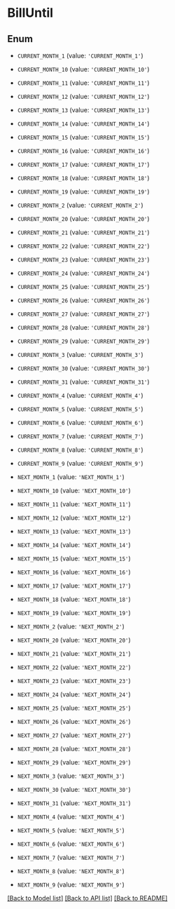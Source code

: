 # BillUntil


## Enum

* `CURRENT_MONTH_1` (value: `'CURRENT_MONTH_1'`)

* `CURRENT_MONTH_10` (value: `'CURRENT_MONTH_10'`)

* `CURRENT_MONTH_11` (value: `'CURRENT_MONTH_11'`)

* `CURRENT_MONTH_12` (value: `'CURRENT_MONTH_12'`)

* `CURRENT_MONTH_13` (value: `'CURRENT_MONTH_13'`)

* `CURRENT_MONTH_14` (value: `'CURRENT_MONTH_14'`)

* `CURRENT_MONTH_15` (value: `'CURRENT_MONTH_15'`)

* `CURRENT_MONTH_16` (value: `'CURRENT_MONTH_16'`)

* `CURRENT_MONTH_17` (value: `'CURRENT_MONTH_17'`)

* `CURRENT_MONTH_18` (value: `'CURRENT_MONTH_18'`)

* `CURRENT_MONTH_19` (value: `'CURRENT_MONTH_19'`)

* `CURRENT_MONTH_2` (value: `'CURRENT_MONTH_2'`)

* `CURRENT_MONTH_20` (value: `'CURRENT_MONTH_20'`)

* `CURRENT_MONTH_21` (value: `'CURRENT_MONTH_21'`)

* `CURRENT_MONTH_22` (value: `'CURRENT_MONTH_22'`)

* `CURRENT_MONTH_23` (value: `'CURRENT_MONTH_23'`)

* `CURRENT_MONTH_24` (value: `'CURRENT_MONTH_24'`)

* `CURRENT_MONTH_25` (value: `'CURRENT_MONTH_25'`)

* `CURRENT_MONTH_26` (value: `'CURRENT_MONTH_26'`)

* `CURRENT_MONTH_27` (value: `'CURRENT_MONTH_27'`)

* `CURRENT_MONTH_28` (value: `'CURRENT_MONTH_28'`)

* `CURRENT_MONTH_29` (value: `'CURRENT_MONTH_29'`)

* `CURRENT_MONTH_3` (value: `'CURRENT_MONTH_3'`)

* `CURRENT_MONTH_30` (value: `'CURRENT_MONTH_30'`)

* `CURRENT_MONTH_31` (value: `'CURRENT_MONTH_31'`)

* `CURRENT_MONTH_4` (value: `'CURRENT_MONTH_4'`)

* `CURRENT_MONTH_5` (value: `'CURRENT_MONTH_5'`)

* `CURRENT_MONTH_6` (value: `'CURRENT_MONTH_6'`)

* `CURRENT_MONTH_7` (value: `'CURRENT_MONTH_7'`)

* `CURRENT_MONTH_8` (value: `'CURRENT_MONTH_8'`)

* `CURRENT_MONTH_9` (value: `'CURRENT_MONTH_9'`)

* `NEXT_MONTH_1` (value: `'NEXT_MONTH_1'`)

* `NEXT_MONTH_10` (value: `'NEXT_MONTH_10'`)

* `NEXT_MONTH_11` (value: `'NEXT_MONTH_11'`)

* `NEXT_MONTH_12` (value: `'NEXT_MONTH_12'`)

* `NEXT_MONTH_13` (value: `'NEXT_MONTH_13'`)

* `NEXT_MONTH_14` (value: `'NEXT_MONTH_14'`)

* `NEXT_MONTH_15` (value: `'NEXT_MONTH_15'`)

* `NEXT_MONTH_16` (value: `'NEXT_MONTH_16'`)

* `NEXT_MONTH_17` (value: `'NEXT_MONTH_17'`)

* `NEXT_MONTH_18` (value: `'NEXT_MONTH_18'`)

* `NEXT_MONTH_19` (value: `'NEXT_MONTH_19'`)

* `NEXT_MONTH_2` (value: `'NEXT_MONTH_2'`)

* `NEXT_MONTH_20` (value: `'NEXT_MONTH_20'`)

* `NEXT_MONTH_21` (value: `'NEXT_MONTH_21'`)

* `NEXT_MONTH_22` (value: `'NEXT_MONTH_22'`)

* `NEXT_MONTH_23` (value: `'NEXT_MONTH_23'`)

* `NEXT_MONTH_24` (value: `'NEXT_MONTH_24'`)

* `NEXT_MONTH_25` (value: `'NEXT_MONTH_25'`)

* `NEXT_MONTH_26` (value: `'NEXT_MONTH_26'`)

* `NEXT_MONTH_27` (value: `'NEXT_MONTH_27'`)

* `NEXT_MONTH_28` (value: `'NEXT_MONTH_28'`)

* `NEXT_MONTH_29` (value: `'NEXT_MONTH_29'`)

* `NEXT_MONTH_3` (value: `'NEXT_MONTH_3'`)

* `NEXT_MONTH_30` (value: `'NEXT_MONTH_30'`)

* `NEXT_MONTH_31` (value: `'NEXT_MONTH_31'`)

* `NEXT_MONTH_4` (value: `'NEXT_MONTH_4'`)

* `NEXT_MONTH_5` (value: `'NEXT_MONTH_5'`)

* `NEXT_MONTH_6` (value: `'NEXT_MONTH_6'`)

* `NEXT_MONTH_7` (value: `'NEXT_MONTH_7'`)

* `NEXT_MONTH_8` (value: `'NEXT_MONTH_8'`)

* `NEXT_MONTH_9` (value: `'NEXT_MONTH_9'`)

[[Back to Model list]](../README.md#documentation-for-models) [[Back to API list]](../README.md#documentation-for-api-endpoints) [[Back to README]](../README.md)


